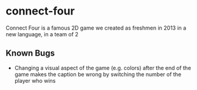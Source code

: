 # connect-four
Connect Four is a famous 2D game we created as freshmen in 2013 in a new language, in a team of 2

## Known Bugs

- Changing a visual aspect of the game (e.g. colors) after the end of the game makes the caption be wrong by switching the number of the player who wins
